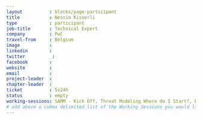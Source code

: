 ```yaml
---
layout          : blocks/page-participant
title           : Nessim Kisserli
type            : participant
job-title       : Technical Expert
company         : PwC
travel-from     : Belgium
image           :
linkedin        :
twitter          :
facebook        :
website         :
email           :
project-leader  :
chapter-leader  :
ticket          : 5x24h
status          : empty
working-sessions: SAMM - Kick Off, Threat Modeling Where do I Start?, Define Agile Security Practices, Agile Practices for Security Teams, Scaling Static Analysis Reviews and Deployments
# add above a comma delimited list of the Working Sessions you would like to attend (use the session's title)
---
```


<!-- put more details about participant here -->
